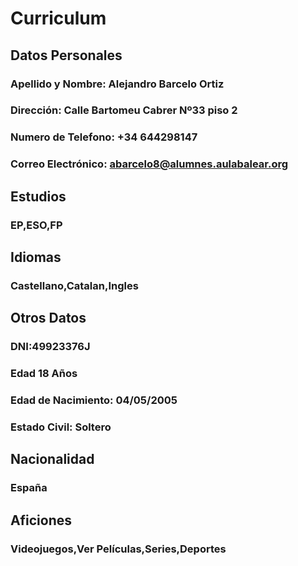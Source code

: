 # Curriculum

 ## Datos Personales

 ### Apellido y Nombre: Alejandro Barcelo Ortiz

 ### Dirección: Calle Bartomeu Cabrer Nº33 piso 2

 ### Numero de Telefono: +34 644298147

 ### Correo Electrónico: abarcelo8@alumnes.aulabalear.org

## Estudios

### EP,ESO,FP

## Idiomas

 ### Castellano,Catalan,Ingles

## Otros Datos

 ### DNI:49923376J

 ### Edad 18 Años

 ### Edad de Nacimiento: 04/05/2005
### Estado Civil: Soltero

## Nacionalidad

 ### España

## Aficiones

 ### Videojuegos,Ver Películas,Series,Deportes

